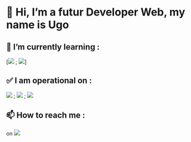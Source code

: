 # 👋 Hi, I’m a futur Developer Web, my name is **Ugo** 

## 🌱 I’m currently learning : 

[<img src="{https://img.shields.io/badge/React-20232A?style=for-the-badge&logo=react&logoColor=61DAFB}" /> ; <img src="{https://img.shields.io/badge/Vue.js-35495E?style=for-the-badge&logo=vuedotjs&logoColor=4FC08D}" />]
## ✅ I am operational on : 
<img src="{https://img.shields.io/badge/HTML5-E34F26?style=for-the-badge&logo=html5&logoColor=white}" /> ; <img src="{https://img.shields.io/badge/CSS3-1572B6?style=for-the-badge&logo=css3&logoColor=white}" /> ; <img src="{https://img.shields.io/badge/JavaScript-323330?style=for-the-badge&logo=javascript&logoColor=F7DF1E}" />
  
## 📫 How to reach me :
on <img src="{-https://img.shields.io/badge/Discord-5865F2?style=for-the-badge&logo=discord&logoColor=white}" />

<!---
Ugz31/Ugz31 is a ✨ special ✨ repository because its `README.md` (this file) appears on your GitHub profile.
You can click the Preview link to take a look at your changes.
--->
